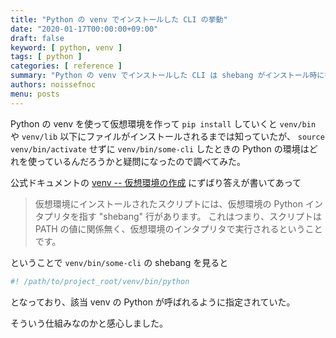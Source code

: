 ```yaml
---
title: "Python の venv でインストールした CLI の挙動"
date: "2020-01-17T00:00:00+09:00"
draft: false
keyword: [ python, venv ]
tags: [ python ]
categories: [ reference ]
summary: "Python の venv でインストールした CLI は shebang がインストール時に書き換えられる    "
authors: noissefnoc
menu: posts
---
```


Python の venv を使って仮想環境を作って `pip install` していくと `venv/bin` や `venv/lib` 以下にファイルがインストールされるまでは知っていたが、 `source venv/bin/activate` せずに `venv/bin/some-cli` したときの Python の環境はどれを使っているんだろうかと疑問になったので調べてみた。

公式ドキュメントの [venv -- 仮想環境の作成](https://docs.python.org/ja/3/library/venv.html) にずばり答えが書いてあって

> 仮想環境にインストールされたスクリプトには、仮想環境の Python インタプリタを指す "shebang" 行があります。 これはつまり、スクリプトは PATH の値に関係無く、仮想環境のインタプリタで実行されるということです。

ということで `venv/bin/some-cli` の shebang を見ると

``` python
#! /path/to/project_root/venv/bin/python
``` 

となっており、該当 venv の Python が呼ばれるように指定されていた。

そういう仕組みなのかと感心しました。
